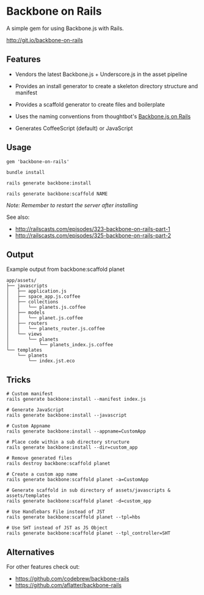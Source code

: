 Backbone on Rails
=================

A simple gem for using Backbone.js with Rails.

http://git.io/backbone-on-rails


Features
--------

* Vendors the latest Backbone.js + Underscore.js in the asset pipeline

* Provides an install generator to create a skeleton directory
  structure and manifest

* Provides a scaffold generator to create files and boilerplate

* Uses the naming conventions from
  thoughtbot's [Backbone.js on Rails](http://bit.ly/pLsmzr)

* Generates CoffeeScript (default) or JavaScript


Usage
-----

    gem 'backbone-on-rails'

    bundle install

    rails generate backbone:install

    rails generate backbone:scaffold NAME

*Note: Remember to restart the server after installing*

See also:

* http://railscasts.com/episodes/323-backbone-on-rails-part-1
* http://railscasts.com/episodes/325-backbone-on-rails-part-2


Output
------

Example output from backbone:scaffold planet

    app/assets/
    ├── javascripts
    │   ├── application.js
    │   ├── space_app.js.coffee
    │   ├── collections
    │   │   └── planets.js.coffee
    │   ├── models
    │   │   └── planet.js.coffee
    │   ├── routers
    │   │   └── planets_router.js.coffee
    │   └── views
    │       └── planets
    │           └── planets_index.js.coffee
    └── templates
        └── planets
            └── index.jst.eco


Tricks
------

    # Custom manifest
    rails generate backbone:install --manifest index.js

    # Generate JavaScript
    rails generate backbone:install --javascript

    # Custom Appname
    rails generate backbone:install --appname=CustomApp

    # Place code within a sub directory structure
    rails generate backbone:install --dir=custom_app

    # Remove generated files
    rails destroy backbone:scaffold planet

    # Create a custom app name
    rails generate backbone:scaffold planet -a=CustomApp

    # Generate scaffold in sub directory of assets/javascripts & assets/templates
    rails generate backbone:scaffold planet -d=custom_app

    # Use Handlebars File instead of JST
    rails generate backbone:scaffold planet --tpl=hbs

    # Use SHT instead of JST as JS Object
    rails generate backbone:scaffold planet --tpl_controller=SHT

Alternatives
------------

For other features check out:

* https://github.com/codebrew/backbone-rails
* https://github.com/aflatter/backbone-rails
